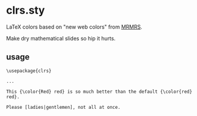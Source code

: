 # clrs.sty

LaTeX colors based on "new web colors" from [MRMRS][0].

Make dry mathematical slides so hip it hurts.

## usage

```
\usepackage{clrs}

...

This {\color{Red} red} is so much better than the default {\color{red} red}.

Please [ladies|gentlemen], not all at once.
```

[0]: http://clrs.cc "Hip new web colors"

